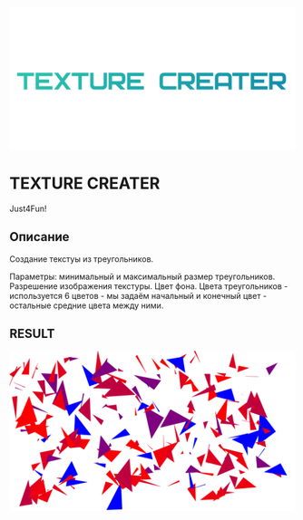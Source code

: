 ![](.gitcontent/app_title_text.png)
# TEXTURE CREATER

Just4Fun!
## Описание

Создание текстуы из треугольников.

Параметры: минимальный и максимальный размер треугольников. Разрешение изображения текстуры. Цвет фона. Цвета треугольников - используется 6 цветов - мы задаём начальный и конечный цвет - остальные средние цвета между ними.

## RESULT 

![](generated_texture.png)